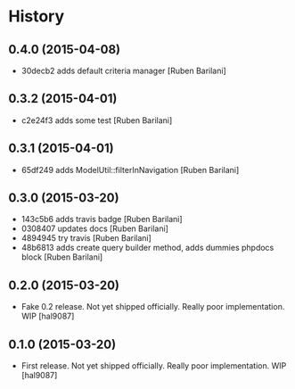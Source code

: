 History
=======


0.4.0 (2015-04-08)
------------------

- 30decb2 adds default criteria manager [Ruben Barilani]


0.3.2 (2015-04-01)
------------------

- c2e24f3  adds some test [Ruben Barilani]


0.3.1 (2015-04-01)
------------------

- 65df249 adds ModelUtil::filterInNavigation [Ruben Barilani]


0.3.0 (2015-03-20)
-----------------

- 143c5b6 adds travis badge [Ruben Barilani]
- 0308407 updates docs [Ruben Barilani]
- 4894945 try travis [Ruben Barilani]
- 48b6813 adds create query builder method, adds dummies phpdocs block [Ruben Barilani]


0.2.0 (2015-03-20)
-----------------

- Fake 0.2 release. Not yet shipped officially. Really poor implementation. WIP [hal9087]


0.1.0 (2015-03-20)
----------------

- First release. Not yet shipped officially. Really poor implementation. WIP [hal9087]
